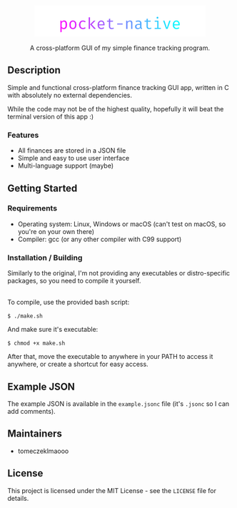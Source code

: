 <p align="center">
	<img src="assets/pocket-native.png" width="384px">
</p>

<p align="center">A cross-platform GUI of my simple finance tracking program.</p>

<h2>Description</h2>
Simple and functional cross-platform finance tracking GUI app, written in C with absolutely no external dependencies.

While the code may not be of the highest quality, hopefully it will beat the terminal version of this app :)

<h3>Features</h3>

- All finances are stored in a JSON file
- Simple and easy to use user interface
- Multi-language support (maybe)

<h2>Getting Started</h2>
<h3>Requirements</h3>

- Operating system: Linux, Windows or macOS (can't test on macOS, so you're on your own there)
- Compiler: gcc (or any other compiler with C99 support)

<h3>Installation / Building</h3>
Similarly to the original, I'm not providing any executables or distro-specific packages, so you need to compile it yourself.<br><br>

To compile, use the provided bash script:
```
$ ./make.sh
```
And make sure it's executable:
```
$ chmod +x make.sh
```
After that, move the executable to anywhere in your PATH to access it anywhere, or create a shortcut for easy access.

<h2>Example JSON</h2>
The example JSON is available in the <code>example.jsonc</code> file (it's <code>.jsonc</code> so I can add comments).

<h2>Maintainers</h2>

- tomeczeklmaooo

<h2>License</h2>
This project is licensed under the MIT License - see the <code>LICENSE</code> file for details.